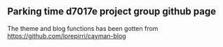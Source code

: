 ## Parking time d7017e project group github page
The theme and blog functions has been gotten from https://github.com/lorepirri/cayman-blog 
